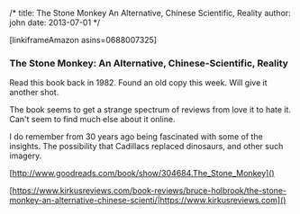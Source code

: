 /*
title: The Stone Monkey An Alternative, Chinese Scientific, Reality
author: john
date: 2013-07-01
*/

[linkiframeAmazon asins=0688007325]
### The Stone Monkey: An Alternative, Chinese-Scientific, Reality

Read this book back in 1982.  Found an old copy this week.  Will give it another shot.

The book seems to get a strange spectrum of reviews from love it to hate it.   Can't seem to find much else about it online.

I do remember from 30 years ago being fascinated with some of the insights.  The possibility that Cadillacs replaced dinosaurs, and other such imagery.

[http://www.goodreads.com/book/show/304684.The_Stone_Monkey]()

[https://www.kirkusreviews.com/book-reviews/bruce-holbrook/the-stone-monkey-an-alternative-chinese-scienti/|https://www.kirkusreviews.com]()
